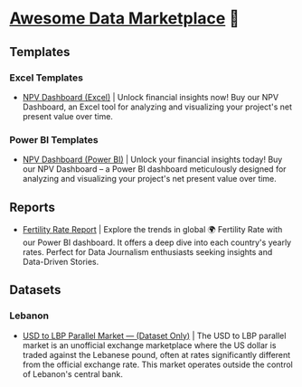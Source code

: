 # [Awesome Data Marketplace](https://letstalkdata.lemonsqueezy.com/) 🛒

## Templates
### Excel Templates
* [NPV Dashboard (Excel)](https://letstalkdata.lemonsqueezy.com/checkout?cart=13d329dc-f7d2-4692-95bc-d30bb6165fbf) | Unlock financial insights now! Buy our NPV Dashboard, an Excel tool for analyzing and visualizing your project's net present value over time.

### Power BI Templates
* [NPV Dashboard (Power BI)](https://letstalkdata.lemonsqueezy.com/checkout?cart=397ee188-c5d3-4234-b13f-65f08e3f8a2b) | Unlock your financial insights today! Buy our NPV Dashboard – a Power BI dashboard meticulously designed for analyzing and visualizing your project's net present value over time.

## Reports
* [Fertility Rate Report](https://letstalkdata.lemonsqueezy.com/checkout/buy/5080de24-a1d8-4ddb-aac8-886128aa2350) | Explore the trends in global 🌍 Fertility Rate with our Power BI dashboard. It offers a deep dive into each country's yearly rates. Perfect for Data Journalism enthusiasts seeking insights and Data-Driven Stories.


## Datasets
### Lebanon
* [USD to LBP Parallel Market — (Dataset Only)](https://letstalkdata.lemonsqueezy.com/checkout?cart=2953c202-4aed-4d6b-af75-8bbda0f056f6) | The USD to LBP parallel market is an unofficial exchange marketplace where the US dollar is traded against the Lebanese pound, often at rates significantly different from the official exchange rate. This market operates outside the control of Lebanon's central bank.

